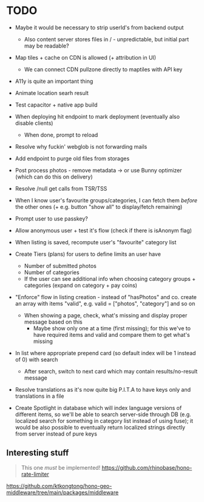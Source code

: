 # TODO

- Maybe it would be necessary to strip userId's from backend output
    - Also content server stores files in /<id> - unpredictable, but initial part may be readable?
- Map tiles + cache on CDN is allowed (+ attribution in UI)
    - We can connect CDN pullzone directly to maptiles with API key
- A11y is quite an important thing

- Animate location searh result
- Test capacitor + native app build

- When deploying hit endpoint to mark deployment (eventually also disable clients)
    - When done, prompt to reload

- Resolve why fuckin' webglob is not forwarding mails
- Add endpoint to purge old files from storages
- Post process photos - remove metadata -> or use Bunny optimizer (which can do this on delivery)

- Resolve /null get calls from TSR/TSS

- When I know user's favourite groups/categories, I can fetch them _before_ the other ones (+ e.g. button "show all" to
    display/fetch remaining)

- Prompt user to use passkey?
- Allow anonymous user + test it's flow (check if there is isAnonym flag)
- When listing is saved, recompute user's "favourite" category list
- Create Tiers (plans) for users to define limits an user have
    - Number of submitted photos
    - Number of categories
    - If the user can see additional info when choosing category groups + categories (expand on category + pay coins)
- "Enforce" flow in listing creation - instead of "hasPhotos" and co. create an array with items "valid", e.g. valid = ["photos", "category"] and so on
    - When showing a page, check, what's missing and display proper message based on this
        - Maybe show only one at a time (first missing); for this we've to have required items and valid and compare them to get what's missing
- In list where appropriate prepend card (so default index will be 1 instead of 0) with search
    - After search, switch to next card which may contain results/no-result message
- Resolve translations as it's now quite big P.I.T.A to have keys only and translations in a file
- Create Spotlight in database which will index language versions of different items, so we'll be able to search server-side through DB (e.g. localized search
    for something in category list instead of using fuse); it would be also possible to eventually return localized strings directly from server instead of
    pure keys

## Interesting stuff

> This one _must_ be implemented!
> https://github.com/rhinobase/hono-rate-limiter

https://github.com/ktkongtong/hono-geo-middleware/tree/main/packages/middleware
